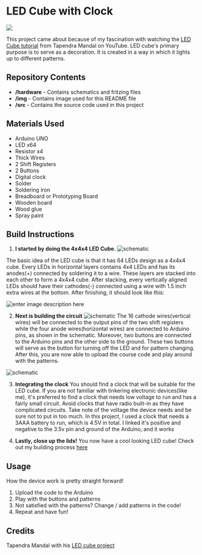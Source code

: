 # LED Cube with Clock

![ ](https://github.com/irishpaladin/LED-Cube-with-Clock/blob/master/img/finished.JPG)

This project came about because of my fascination with watching the [LED Cube tutorial](https://www.youtube.com/watch?v=2BlVUKW5hL0&t=27s) from Tapendra Mandal on YouTube. LED cube's primary purpose is to serve as a decoration. It is created in 
a way in which it lights up to different patterns.


## Repository Contents

- **/hardware** - Contains schematics and fritzing files
- **/img** - Contains image used for this README file
- **/src** - Contains the source code used in this project

## Materials Used
- Arduino UNO
- LED x64
- Resistor x4
- Thick Wires
- 2 Shift Registers
- 2 Buttons
- Digital clock
- Solder
- Soldering iron
- Breadboard or Prototyping Board 
- Wooden board
- Wood glue 
- Spray paint   

## Build Instructions
1. **I started by doing the 4x4x4 LED Cube.**
![schematic](https://github.com/irishpaladin/LED-Cube-with-Clock/blob/master/hardware/leds_schem.png)

The basic idea of the LED cube is that it has 64 LEDs design as a 4x4x4 cube. 
Every LEDs in horizontal layers contains 4x4 LEDs and has its anodes(+) connected by soldering it to a wire. These layers are stacked into each other to form a 4x4x4 cube.
After stacking, every vertically aligned LEDs should have their cathodes(-) connected using a wire with 1.5 inch extra wires at the bottom. 
After finishing, it should look like this:

![enter image description here](https://github.com/irishpaladin/LED-Cube-with-Clock/blob/master/img/LED-cube.JPG)

2. **Next is building the circuit**
![schematic](https://github.com/irishpaladin/LED-Cube-with-Clock/blob/master/hardware/body_schem.png)
The 16 cathode wires(vertical wires) will be connected to the output pins of the two shift registers while the four anode wires(horizontal wires) are connected to Arduino pins, as shown in the schematic.
Moreover, two buttons are connected to the Arduino pins and the other side to the ground. These two buttons will serve as the button for turning off the LED and for pattern changing. After this, you are now able to upload the course code and play around with the patterns.

![schematic](https://github.com/irishpaladin/LED-Cube-with-Clock/blob/master/img/initial-setup_no-clock.JPG)

3. **Integrating the clock**
You should find a clock that will be suitable for the LED cube. If you are not familiar with tinkering electronic devices(like me), it's preferred to find a clock that needs low voltage to run and has a fairly small circuit. Avoid clocks that have radio built-in as they have complicated circuits. Take note of the voltage the device needs and be sure not to put in too much. In this project, I used a clock that needs a 3AAA battery to run, which is 4.5V in total. I linked it's positive and negative to the 3.5v pin and ground of the Arduino, and it works

4. **Lastly, close up the lids!**
You now have a cool looking LED cube!
Check out my building process [here](https://youtu.be/bNUBpIrS2zI) 

## Usage
How the device work is pretty straight forward!

 1. Upload the code to the Arduino
 2. Play with the buttons and patterns
 3. Not satisfied with the patterns? Change / add patterns in the code! 
 4. Repeat and have fun!

## Credits
Tapendra Mandal with his [LED cube project](https://www.youtube.com/watch?v=2BlVUKW5hL0&t=27s) 
